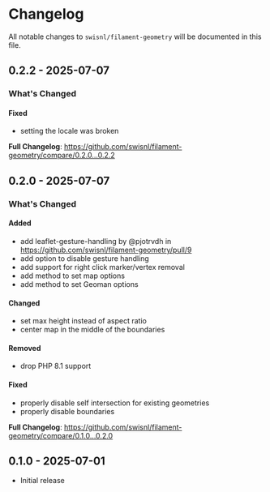 # Changelog

All notable changes to `swisnl/filament-geometry` will be documented in this file.

## 0.2.2 - 2025-07-07

### What's Changed

#### Fixed

* setting the locale was broken

**Full Changelog**: https://github.com/swisnl/filament-geometry/compare/0.2.0...0.2.2

## 0.2.0 - 2025-07-07

### What's Changed

#### Added

* add leaflet-gesture-handling by @pjotrvdh in https://github.com/swisnl/filament-geometry/pull/9
* add option to disable gesture handling
* add support for right click marker/vertex removal
* add method to set map options
* add method to set Geoman options

#### Changed

* set max height instead of aspect ratio
* center map in the middle of the boundaries

#### Removed

* drop PHP 8.1 support

#### Fixed

* properly disable self intersection for existing geometries
* properly disable boundaries

**Full Changelog**: https://github.com/swisnl/filament-geometry/compare/0.1.0...0.2.0

## 0.1.0 - 2025-07-01

* Initial release
